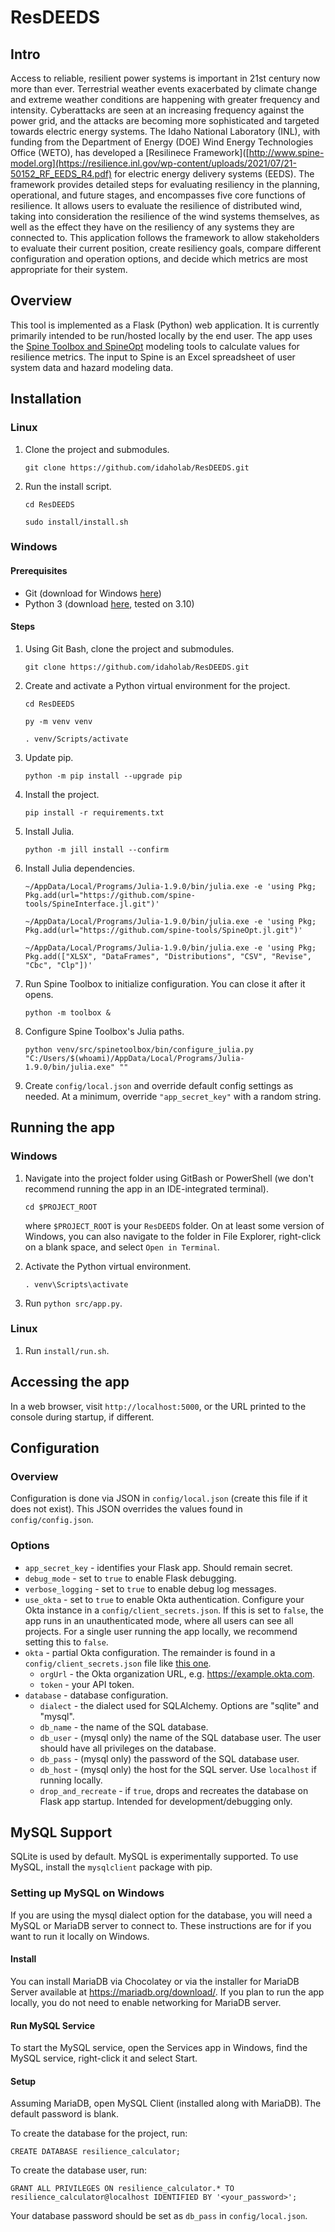 # ResDEEDS
## Intro
Access to reliable, resilient power systems is important in 21st century now more than ever. Terrestrial weather events exacerbated by climate change and extreme weather conditions are happening with greater frequency and intensity. Cyberattacks are seen at an increasing frequency against the power grid, and the attacks are becoming more sophisticated and targeted towards electric energy systems. The Idaho National Laboratory (INL), with funding from the Department of Energy (DOE) Wind Energy Technologies Office (WETO), has developed a [Resilinece Framework]([http://www.spine-model.org](https://resilience.inl.gov/wp-content/uploads/2021/07/21-50152_RF_EEDS_R4.pdf) for electric energy delivery systems (EEDS). The framework provides detailed steps for evaluating resiliency in the planning, operational, and future stages, and encompasses five core functions of resilience. It allows users to evaluate the resilience of distributed wind, taking into consideration the resilience of the wind systems themselves, as well as the effect they have on the resiliency of any systems they are connected to. This application follows the framework to allow stakeholders to evaluate their current position, create resiliency goals, compare different configuration and operation options, and decide which metrics are most appropriate for their system.

## Overview
This tool is implemented as a Flask (Python) web application. It is currently primarily intended to be run/hosted locally by the end user. The app uses the [Spine Toolbox and SpineOpt](http://www.spine-model.org/) modeling tools to calculate values for resilience metrics. The input to Spine is an Excel spreadsheet of user system data and hazard modeling data.

## Installation
### Linux
1. Clone the project and submodules.

    `git clone https://github.com/idaholab/ResDEEDS.git`

1. Run the install script.

    `cd ResDEEDS`

    `sudo install/install.sh`

### Windows
#### Prerequisites
* Git (download for Windows [here](https://git-scm.com/download/win))
* Python 3 (download [here](https://www.python.org/downloads/release/python-3100/), tested on 3.10)

#### Steps
1. Using Git Bash, clone the project and submodules.

    `git clone https://github.com/idaholab/ResDEEDS.git`

1. Create and activate a Python virtual environment for the project.

    `cd ResDEEDS`

    `py -m venv venv`

    `. venv/Scripts/activate`

1. Update pip.

    `python -m pip install --upgrade pip`

1. Install the project.

    `pip install -r requirements.txt`

1. Install Julia.

    `python -m jill install --confirm`

1. Install Julia dependencies.

    `~/AppData/Local/Programs/Julia-1.9.0/bin/julia.exe -e 'using Pkg; Pkg.add(url="https://github.com/spine-tools/SpineInterface.jl.git")'`

    `~/AppData/Local/Programs/Julia-1.9.0/bin/julia.exe -e 'using Pkg; Pkg.add(url="https://github.com/spine-tools/SpineOpt.jl.git")'`

    `~/AppData/Local/Programs/Julia-1.9.0/bin/julia.exe -e 'using Pkg; Pkg.add(["XLSX", "DataFrames", "Distributions", "CSV", "Revise", "Cbc", "Clp"])'`

1. Run Spine Toolbox to initialize configuration. You can close it after it opens.

    `python -m toolbox &`

1. Configure Spine Toolbox's Julia paths.

    `python venv/src/spinetoolbox/bin/configure_julia.py "C:/Users/$(whoami)/AppData/Local/Programs/Julia-1.9.0/bin/julia.exe" ""`

1. Create `config/local.json` and override default config settings as needed. At a minimum, override `"app_secret_key"` with a random string.

## Running the app
### Windows
1. Navigate into the project folder using GitBash or PowerShell (we don't recommend running the app in an IDE-integrated terminal).

    `cd $PROJECT_ROOT`

    where `$PROJECT_ROOT` is your `ResDEEDS` folder. On at least some version of Windows, you can also navigate to the folder in File Explorer, right-click on a blank space, and select `Open in Terminal`.

1. Activate the Python virtual environment.

    `. venv\Scripts\activate`

1. Run `python src/app.py`.

### Linux
1. Run `install/run.sh`.

## Accessing the app
In a web browser, visit `http://localhost:5000`, or the URL printed to the console during startup, if different.

## Configuration
### Overview
Configuration is done via JSON in `config/local.json` (create this file if it does not exist). This JSON overrides the values found in `config/config.json`.

### Options
* `app_secret_key` - identifies your Flask app. Should remain secret.
* `debug_mode` - set to `true` to enable Flask debugging.
* `verbose_logging` - set to `true` to enable debug log messages.
* `use_okta` - set to `true` to enable Okta authentication. Configure your Okta instance in a `config/client_secrets.json`. If this is set to `false`, the app runs in an unauthenticated mode, where all users can see all projects. For a single user running the app locally, we recommend setting this to `false`.
* `okta` - partial Okta configuration. The remainder is found in a `config/client_secrets.json` file like [this one](https://github.com/okta/samples-python-flask/blob/master/okta-hosted-login/client_secrets.json.dist).
    * `orgUrl` - the Okta organization URL, e.g. https://example.okta.com.
    * `token` - your API token.
* `database` - database configuration.
    * `dialect` - the dialect used for SQLAlchemy. Options are "sqlite" and "mysql".
    * `db_name` - the name of the SQL database.
    * `db_user` - (mysql only) the name of the SQL database user. The user should have all privileges on the database.
    * `db_pass` - (mysql only) the password of the SQL database user.
    * `db_host` - (mysql only) the host for the SQL server. Use `localhost` if running locally.
    * `drop_and_recreate` - if `true`, drops and recreates the database on Flask app startup. Intended for development/debugging only.

## MySQL Support
SQLite is used by default. MySQL is experimentally supported. To use MySQL, install the `mysqlclient` package with pip.

### Setting up MySQL on Windows
If you are using the mysql dialect option for the database, you will need a MySQL or MariaDB server to connect to. These instructions are for if you want to run it locally on Windows.

#### Install
You can install MariaDB via Chocolatey or via the installer for MariaDB Server available at https://mariadb.org/download/. If you plan to run the app locally, you do not need to enable networking for MariaDB server.

#### Run MySQL Service
To start the MySQL service, open the Services app in Windows, find the MySQL service, right-click it and select Start.

#### Setup
Assuming MariaDB, open MySQL Client (installed along with MariaDB). The default password is blank.

To create the database for the project, run:

`CREATE DATABASE resilience_calculator;`

To create the database user, run:

`GRANT ALL PRIVILEGES ON resilience_calculator.* TO resilience_calculator@localhost IDENTIFIED BY '<your_password>';`

Your database password should be set as `db_pass` in `config/local.json`.
